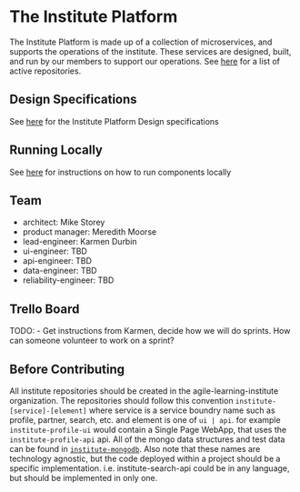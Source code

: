 # The Institute Platform

The Institute Platform is made up of a collection of microservices, and supports the operations of the institute. These services are designed, built, and run by our members to support our operations. See [here](https://github.com/orgs/agile-learning-institute/repositories?q=institute&type=all&sort=name) for a list of active repositories.

## Design Specifications

See [here](./specifications/README.md) for the Institute Platform Design specifications

## Running Locally

See [here](./docker-compose/README.md) for instructions on how to run components locally

## Team

- architect: Mike Storey
- product manager: Meredith Moorse
- lead-engineer: Karmen Durbin
- ui-engineer: TBD
- api-engineer: TBD
- data-engineer: TBD
- reliability-engineer: TBD

## Trello Board

TODO: - Get instructions from Karmen, decide how we will do sprints. How can someone volunteer to work on a sprint?

## Before Contributing

All institute repositories should be created in the agile-learning-institute organization. The repositories should follow this convention ```institute-[service]-[element]``` where service is a service boundry name such as profile, partner, search, etc. and element is one of ```ui | api```. for example ```institute-profile-ui``` would contain a Single Page WebApp, that uses the ```institute-profile-api``` api. All of the mongo data structures and test data can be found in [```institute-mongodb```](https://github.com/agile-learning-institute/institute-mongodb). Also note that these names are technology agnostic, but the code deployed within a project should be a specific implementation. i.e. institute-search-api could be in any language, but should be implemented in only one.
